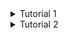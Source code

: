 <details>
<summary>Tutorial 1</summary>

## **Refleksi 1**
Pada tutorial ini, saya sudah menerapkan prinsip *clean code*. Penamaan variabel sudah saya aplikasikan dengan baik untuk menggambarkan data yang diwakili. Tak hanya itu, penamaan fungsi sudah jelas menggambarkan tujuan dari tiap metode. Pada metode dalam *controller*, sudah cukup singkat dan bertanggung jawab untuk satu tugas tertentu. Metode dalam `ProductRepository` juga mempertahankan fungsinya dalam melakukan operasi *Create, Read, Update, Delete* (CRUD) terhadap entitas produk.

Pada kode saya juga tidak terdapat beberapa komentar, namun dapat dipahami karena nama metode dan variabel yang deskriptif. Selain itu, kode saya sudah diatur dengan baik dalam hal tata letak dan pemformatan. Hal ini memungkinkan untuk kode menjadi lebih mudah dimengerti dan dibaca. Saya juga menggunakan struktur objek yang sesuai.

Namun, saya juga melakukan beberapa kesalahan. Kode saya mengalami *error* karena menggunakan fitur-fitur *Thymeleaf* dalam aplikasi Spring Boot. Solusinya adalah dengan menambahkan `implementation("org.springframework.boot:spring-boot-starter-thymeleaf")` pada `build.gradle.kts`. Selain itu, saya juga salah meletakkan *test functions* ke dalam *folder main* sehingga *Code Editor* tidak dapat mendeteksi penggunaan *JUnit*. Solusinya adalah dengan meletakkan *test functions* ke dalam  *folder test*.
<br>

## **Refleksi 2**
Saya merasa lebih yakin bahwa kode yang diketik dapat berfungsi sesuai yang diharapkan. Sebenarnya, tidak ada jawaban pasti untuk banyaknya *unit test* yang harus dilakukan dalam satu *class*. Hal ini bergantung pada beberapa faktor, contohnya adalah kompleksitas *class*, ukuran proyek, dan lainnya. Namun, disarankan untuk menulis *unit test* yang cukup untuk menguji semua fungsionalitas kelas.

Untuk memastikan bahwa *unit test* cukup memverifikasi program adalah dengan menggunakan konsep *code coverage*. *Code coverage* ini digunakan untuk mengukur berapa banyak kode dalam program yang diuji oleh *unit-test*. Tak hanya itu, kita juga harus menguji tiap fitur yang ada dalam program agar tidak ada kasus yang tidak tertangani. Menurut saya, 100% *code coverage* tidak menjamin bahwa kode bebas dari kesalahan atau *bug*. Maka dari itu, penting juga untuk memastikan kualitas kode kita.

Terdapat duplikasi kode pada metode `CreateProduct_isCorrect()`. Hal ini dapat menyulitkan pemeliharaan kode jika ingin melakukan pengubahan. Solusinya adalah dengan mengekstraksi kode yang serupa ke dalam metode utilitas dan memanggilnya dari metode tersebut.

</details>

<details>
<summary>Tutorial 2</summary>

[![coverage](https://sonarcloud.io/api/project_badges/measure?project=advance-programming-tutorial_tutorial-1&metric=coverage)](https://sonarcloud.io/summary/new_code?id=vinamyrnauli_tutorial-1)

[![quality gate](https://sonarcloud.io/api/project_badges/measure?project=advance-programming-tutorial_tutorial-1&metric=alert_status)](https://sonarcloud.io/summary/new_code?id=vinamyrnauli_tutorial-1)

[![code smells](https://sonarcloud.io/api/project_badges/measure?project=advance-programming-tutorial_tutorial-1&metric=code_smells)](https://sonarcloud.io/summary/new_code?id=vinamyrnauli_tutorial-1)

## List the code quality issue(s) that you fixed during the exercise and explain your strategy on fixing them.
1. Tidak diperlukannya *modifier*. Seharusnya *class* dan metode pengujian JUnit5 memiliki visibilitas *default*. Penggunaan *modifier public* pada *class* atau metode tidak direkomendasikan. Jika visibilitasnya *default*, hal ini dapat membantu menjaga isolasi pengujuan dan mencegah akses yang tidak diinginkan.

**Solusi:** mengubah visibilitasnya dengan menghapus kata kunci *public* atau *protected* menjadi *modifier default*.
<br>

2. Tidak diperlukannya *import*. Adanya *unnecessary import*, dapat menyebabkan berbagai masalah, termasuk meningkatkan kompleksitas kode, memperlambat proses kompilasi, dan membuat kode sulit dipahami.

**Solusi:** menghapus *import* yang tidak diperlukan serta menambahkan *import* secara manual yang benar-benar diperlukan dalam kode kita.
<br>

3. *Framework* dependensi Spring membutuhkan *dependency injection* melalui notasi @Inject dan @Autowired. Anotasi ini digunakan untuk menginjeksi *beans* melalui konstruktor, *setter*, dan *field injection*. Hal ini dapat menyebabkan berbagai masalah terkait dengan mutabilitas dan *behavior* yang tidak dapat diprediksi.

**Solusi:** mengganti objek yang menggunakan injeksi @Autowired dengan menginisialisasi *class*-nya secara langsung.
<br>

## Look at your CI/CD workflows (GitHub)/pipelines (GitLab). Do you think the current implementation has met the definition of Continuous Integration and Continuous Deployment? Explain the reasons (minimum 3 sentences)!
Menurut saya, implementasinya telah memenuhi prinsip-prinsip *Continuous Integration* dan *Continuous Deployment* (CI/CD) dengan baik. Dalam GitHub *workflows*, proyek saya sudah otomatis melakukan *Continuous Integration* (CI) dengan uji coba dan pemindaian kode menggunakan SonarCloud tiap kali *push* ke repositori GitHub. Hal ini dapat memastikan bahwa tiap perubahan kode yang ada di repositori melalui *push* sudah melalui pengujian dan analisis yang memadai sebelu diintegrasikan ke dalam proyek.

Tak hanya itu, sistem otomatisasi *Continuous Deployment* (CD) akan mengelola proses *deployment* ke platform Koyeb secara langsung tiap kali ada *push* atau *pull request* ke suatu *branch* repositori GitHub saya.Dengan demikian, tiap kali ada perubahan atau permintaan untuk perubahan kode, sistem secara otomatis akan mengelola proses *deployment* tanpa perlu ikut campur *developer*.

Dengan demikian, implementasi bukan hanya memenuhi prinsip-prinsip CI/CD dengan baik, namun juga mengintegrasikan alur kerja otomatis yang efisien dan dapat diandalkan. Kita juga harus memastikan kualitas dan keamanan kode yang dihasilkan.

<br>

</details>